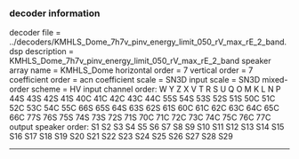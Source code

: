 
### decoder information 
decoder file = ../decoders/KMHLS_Dome_7h7v_pinv_energy_limit_050_rV_max_rE_2_band.dsp
description = KMHLS_Dome_7h7v_pinv_energy_limit_050_rV_max_rE_2_band
speaker array name = KMHLS_Dome
horizontal order   = 7
vertical order     = 7
coefficient order  = acn
coefficient scale  = SN3D
input scale        = SN3D
mixed-order scheme = HV
input channel order: W Y Z X V T R S U Q O M K L N P 44S 43S 42S 41S 40C 41C 42C 43C 44C 55S 54S 53S 52S 51S 50C 51C 52C 53C 54C 55C 66S 65S 64S 63S 62S 61S 60C 61C 62C 63C 64C 65C 66C 77S 76S 75S 74S 73S 72S 71S 70C 71C 72C 73C 74C 75C 76C 77C 
output speaker order: S1 S2 S3 S4 S5 S6 S7 S8 S9 S10 S11 S12 S13 S14 S15 S16 S17 S18 S19 S20 S21 S22 S23 S24 S25 S26 S27 S28 S29 

---

